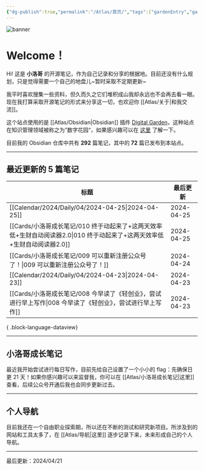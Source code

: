 ```yaml
---
{"dg-publish":true,"permalink":"/Atlas/首页/","tags":["gardenEntry","gardenEntry","gardenEntry"],"noteIcon":1,"created":"2024-03-26","updated":"2024-04-21"}
---
```


![banner](http://img.xlg.life/images/202404100413287.webp)
# Welcome！
Hi! 这是 **小洛哥** 的开源笔记，作为自己记录和分享的根据地。目前还没有什么规划，只是觉得需要一个自己的地盘儿~暂时采取不定期更新~

我平时喜欢搜集一些资料，但久而久之它们堆积成山我却永远也不会再去看一眼。现在我打算采取开源笔记的形式来分享这一切，也欢迎你 [[Atlas/关于\|和我交流]]。

这个站点使用的是 [[Atlas/Obsidian\|Obsidian]] 插件 [Digital Garden](https://github.com/oleeskild/obsidian-digital-garden)，这种站点在知识管理领域被称之为”数字花园“，如果感兴趣可以在 [这里](https://blog.effie.co/%E5%A6%82%E4%BD%95%E5%BB%BA%E7%AB%8B%E6%95%B0%E5%AD%97%E8%8A%B1%E5%9B%AD%EF%BC%9F/) 了解一下。

<p><span>目前我的 Obsidian 仓库中共有 <strong>292</strong> 篇笔记，其中的 <strong>72</strong> 篇已发布到本站点。</span></p>

---
## 最近更新的 5 篇笔记

| 标题                                                                              | 最后更新       |
| ------------------------------------------------------------------------------- | ---------- |
| [[Calendar/2024/Daily/04/2024-04-25\|2024-04-25]]                            | 2024-04-25 |
| [[Cards/小洛哥成长笔记/010 终于动起来了+这两天效率低+生财自动阅读器2.0\|010 终于动起来了+这两天效率低+生财自动阅读器2.0]] | 2024-04-25 |
| [[Cards/小洛哥成长笔记/009 可以重新注册公众号了！\|009 可以重新注册公众号了！]]                           | 2024-04-24 |
| [[Calendar/2024/Daily/04/2024-04-23\|2024-04-23]]                            | 2024-04-23 |
| [[Cards/小洛哥成长笔记/008 今早读了《轻创业》，尝试进行早上写作\|008 今早读了《轻创业》，尝试进行早上写作]]             | 2024-04-23 |

{ .block-language-dataview}

---
## 小洛哥成长笔记
最近我开始尝试进行每日写作，目前先给自己设置了一个小小的 flag：先确保日更 21 天！如果你感兴趣可以来监督我，你可以在 [[Atlas/小洛哥成长笔记\|这里]] 查看，后续公众号开通后我也会同步更新过去。

---
## 个人导航
目前我还在一个自由职业探索期，所以还在不断的测试和研究新项目。所涉及到的网站和工具太多了，在 [[Atlas/导航\|这里]] 逐步记录下来，未来形成自己的个人导航。

---

最后更新：2024/04/21
